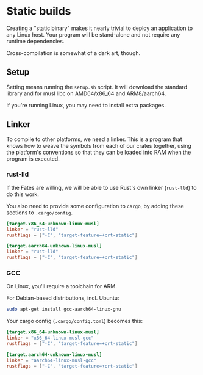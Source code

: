 # Static builds

Creating a "static binary" makes it nearly trivial to deploy an application to
any Linux host. Your program will be stand-alone and not require any runtime 
dependencies.

Cross-compilation is somewhat of a dark art, though. 

## Setup

Setting means running the `setup.sh` script. It will download the standard 
library and for musl libc on AMD64/x86_64 and ARM8/aarch64.

If you're running Linux, you may need to install extra packages.


## Linker

To compile to other platforms, we need a linker. This is a program that knows
how to weave the symbols from each of our crates together, using the platform's
conventions so that they can be loaded into RAM when the program is executed.

### rust-lld

If the Fates are willing, we will be able to use Rust's own linker (`rust-lld`)
to do this work.

You also need to provide some configuration to `cargo`, by adding these sections
to `.cargo/config`. 

```toml
[target.x86_64-unknown-linux-musl]
linker = "rust-lld"
rustflags = ["-C", "target-feature=+crt-static"]

[target.aarch64-unknown-linux-musl]
linker = "rust-lld"
rustflags = ["-C", "target-feature=+crt-static"]
```

### GCC

On Linux, you'll require a toolchain for ARM.

For Debian-based distributions, incl. Ubuntu:

```bash
sudo apt-get install gcc-aarch64-linux-gnu
```

Your cargo config (`.cargo/config.toml`) becomes this:

```toml
[target.x86_64-unknown-linux-musl]
linker = "x86_64-linux-musl-gcc"
rustflags = ["-C", "target-feature=+crt-static"]

[target.aarch64-unknown-linux-musl]
linker = "aarch64-linux-musl-gcc"
rustflags = ["-C", "target-feature=+crt-static"]
```